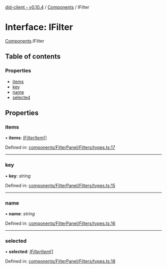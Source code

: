 [did-client - v0.10.4](../README.md) / [Components](../modules/components.md) / IFilter

# Interface: IFilter

[Components](../modules/components.md).IFilter

## Table of contents

### Properties

- [items](components.ifilter.md#items)
- [key](components.ifilter.md#key)
- [name](components.ifilter.md#name)
- [selected](components.ifilter.md#selected)

## Properties

### items

• **items**: [*IFilterItem*](components.ifilteritem.md)[]

Defined in: [components/FilterPanel/Filters/types.ts:17](https://github.com/Puzzlepart/did/blob/dev/client/components/FilterPanel/Filters/types.ts#L17)

___

### key

• **key**: *string*

Defined in: [components/FilterPanel/Filters/types.ts:15](https://github.com/Puzzlepart/did/blob/dev/client/components/FilterPanel/Filters/types.ts#L15)

___

### name

• **name**: *string*

Defined in: [components/FilterPanel/Filters/types.ts:16](https://github.com/Puzzlepart/did/blob/dev/client/components/FilterPanel/Filters/types.ts#L16)

___

### selected

• **selected**: [*IFilterItem*](components.ifilteritem.md)[]

Defined in: [components/FilterPanel/Filters/types.ts:18](https://github.com/Puzzlepart/did/blob/dev/client/components/FilterPanel/Filters/types.ts#L18)
